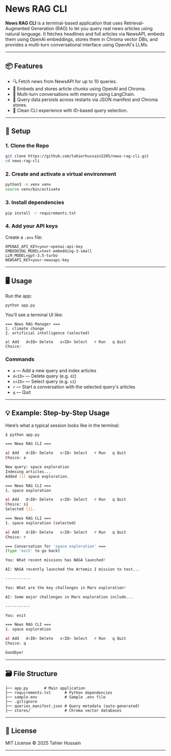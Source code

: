 # News RAG CLI

**News RAG CLI** is a terminal-based application that uses Retrieval-Augmented Generation (RAG) to let you query real news articles using natural language. It fetches headlines and full articles via NewsAPI, embeds them using OpenAI embeddings, stores them in Chroma vector DBs, and provides a multi-turn conversational interface using OpenAI's LLMs.

---

## 📦 Features

- 🔍 Fetch news from NewsAPI for up to 10 queries.
- 🧠 Embeds and stores article chunks using OpenAI and Chroma.
- 💬 Multi-turn conversations with memory using LangChain.
- 💾 Query data persists across restarts via JSON manifest and Chroma stores.
- 🧪 Clean CLI experience with ID-based query selection.

---

## 🚀 Setup

### 1. Clone the Repo

```bash
git clone https://github.com/tahierhussain2205/news-rag-cli.git
cd news-rag-cli
```

### 2. Create and activate a virtual environment

```bash
python3 -m venv venv
source venv/bin/activate
```

### 3. Install dependencies

```bash
pip install -r requirements.txt
```

### 4. Add your API keys

Create a `.env` file:

```env
OPENAI_API_KEY=your-openai-api-key
EMBEDDING_MODEL=text-embedding-3-small
LLM_MODEL=gpt-3.5-turbo
NEWSAPI_KEY=your-newsapi-key
```

---

## 🖥️ Usage

Run the app:

```bash
python app.py
```

You'll see a terminal UI like:

```
=== News RAG Manager ===
1. climate change
2. artificial intelligence (selected)

a) Add   d<ID> Delete   s<ID> Select   r Run   q Quit
Choice:
```

### Commands

- `a` — Add a new query and index articles
- `d<ID>` — Delete query (e.g. `d2`)
- `s<ID>` — Select query (e.g. `s1`)
- `r` — Start a conversation with the selected query's articles
- `q` — Quit

---

## 💡 Example: Step-by-Step Usage

Here’s what a typical session looks like in the terminal:

```bash
$ python app.py

=== News RAG CLI ===

a) Add   d<ID> Delete   s<ID> Select   r Run   q Quit
Choice: a

New query: space exploration
Indexing articles...
Added [1] space exploration.

=== News RAG CLI ===
1. space exploration

a) Add   d<ID> Delete   s<ID> Select   r Run   q Quit
Choice: s1
Selected [1].

=== News RAG CLI ===
1. space exploration (selected)

a) Add   d<ID> Delete   s<ID> Select   r Run   q Quit
Choice: r

=== Conversation for 'space exploration' ===
(type 'exit' to go back)

You: What recent missions has NASA launched?

AI: NASA recently launched the Artemis I mission to test...

-----------

You: What are the key challenges in Mars exploration?

AI: Some major challenges in Mars exploration include...

-----------

You: exit

=== News RAG CLI ===
1. space exploration

a) Add   d<ID> Delete   s<ID> Select   r Run   q Quit
Choice: q

Goodbye!

```

---

## 🗃️ File Structure

```
├── app.py       # Main application
├── requirements.txt      # Python dependencies
├── sample.env            # Sample .env file
├── .gitignore
├── queries_manifest.json # Query metadata (auto-generated)
├── stores/               # Chroma vector databases
```

---

## 📜 License

MIT License © 2025 Tahier Hussain

---
